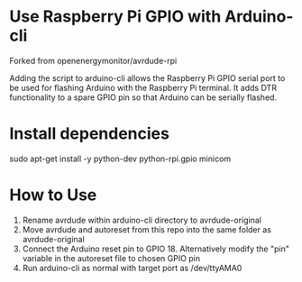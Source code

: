 # Use Raspberry Pi GPIO with Arduino-cli

Forked from openenergymonitor/avrdude-rpi

Adding the script to arduino-cli allows the Raspberry Pi GPIO serial port to be used for flashing Arduino with the Raspberry Pi terminal. It adds DTR functionality to a spare GPIO pin so that Arduino can be serially flashed.

# Install dependencies

sudo apt-get install -y python-dev python-rpi.gpio minicom

# How to Use

1. Rename avrdude within arduino-cli directory to avrdude-original
2. Move avrdude and autoreset from this repo into the same folder as avrdude-original
3. Connect the Arduino reset pin to GPIO 18. Alternatively modify the "pin" variable in the autoreset file to chosen GPIO pin
4. Run arduino-cli as normal with target port as /dev/ttyAMA0
